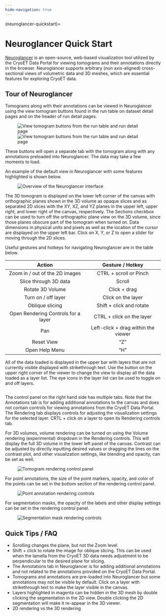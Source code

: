 ```yaml
---
hide-navigation: true
---
```


(neuroglancer-quickstart)=
# Neuroglancer Quick Start

[Neuroglancer](https://connectomics.readthedocs.io/en/latest/external/neuroglancer.html#neuroglancer) is an open-source, web-based visualization tool utilized by the CryoET Data Portal for viewing tomograms and their annotations directly in the browser. Neuroglancer supports arbitrary (non axis-aligned) cross-sectional views of volumetric data and 3D meshes, which are essential features for exploring CryoET data.

## Tour of Neuroglancer

Tomograms along with their annotations can be viewed in Neuroglancer using the view tomogram buttons found in the run table on dataset detail pages and on the header of run detail pages.

<figure>
  <div class=sidefigures>
  <img src="_static/img/neuroglancer_1.png"
    alt="View tomogram buttons from the run table and run detail page"
  >
  <img src="_static/img/neuroglancer_2.png"
    alt="View tomogram buttons from the run table and run detail page"
  >
  </div>
</figure>

These buttons will open a separate tab with the tomogram along with any annotations preloaded into Neuroglancer. The data may take a few moments to load.

An example of the default view in Neuroglancer with some features highlighted is shown below.

<figure>
  <img src="_static/img/neuroglancer_3.png"
    alt="Overview of the Neuroglancer interface"
  >
</figure>

The 3D tomogram is displayed on the lower left corner of the canvas with orthographic planes shown in the 3D volume as opaque slices and as separated 2D slices with the XY, XZ, and YZ planes in the upper left, upper right, and lower right of the canvas, respectively. The Sections checkbox can be used to turn off the orthographic plane view on the 3D volume, since those planes obscure part of the tomogram when turned on. Data dimensions in physical units and pixels as well as the location of the cursor are displayed on the upper left bar. Click on X, Y, or Z to open a slider for moving through the 2D slices.

Useful gestures and hotkeys for navigating Neuroglancer are in the table below.

| Action | Gesture / Hotkey |
| :---: | :---: |
| Zoom in / out of the 2D images | CTRL \+ scroll or Pinch |
| Slice through 3D data | Scroll |
| Rotate 3D Volume | Click \+ drag |
| Turn on / off layer | Click on the layer |
| Oblique slicing | Shift \+ click and rotate |
| Open Rendering Controls for a layer | CTRL \+ click on the layer |
| Pan | Left-click \+ drag within the viewer |
| Reset View | “Z” |
| Open Help Menu | “H” |

All of the data loaded is displayed in the upper bar with layers that are not currently visible displayed with strikethrough text. Use the button on the upper right corner of the viewer to change the view to display all the data loaded as a layer list. The eye icons in the layer list can be used to toggle on and off layers.

<figure>
  <img src="_static/img/neuroglancer_4.png"
    alt=""
  >
</figure>

The control panel on the right hand side has multiple tabs. Note that the Annotations tab is for adding additional annotations to the canvas and does not contain controls for viewing annotations from the CryoET Data Portal. The Rendering tab displays controls for adjusting the visualization settings for the selected layer. CRTL \+ click on a layer to open its Rendering controls tab.

For 3D volumes, volume rendering can be turned on using the Volume rendering (experimental) dropdown in the Rendering controls. This will display the full 3D volume in the lower left panel of the canvas. Contrast can be adjusted by directly inputting desired values or dragging the lines on the contrast plot, and other visualization settings, like blending and opacity, can be set as well.

<figure>
  <img src="_static/img/neuroglancer_5.png"
    alt="Tomogram rendering control panel"
  >
</figure>

For point annotations, the size of the point markers, opacity, and color of the points can be set in the bottom section of the rendering control panel.

<figure>
  <img src="_static/img/neuroglancer_6.png"
    alt="Point annotation rendering controls"
  >
</figure>

For segmentation masks, the opacity of the labels and other display settings can be set in the rendering control panel.

<figure>
  <img src="_static/img/neuroglancer_7.png"
    alt="Segmentation mask rendering controls"
  >
</figure>

## Quick Tips / FAQ

* Scrolling changes the plane, but not the Zoom level.
* Shift + click to rotate the image for oblique slicing. This can be used when the lamella from the CryoET 3D data needs adjustment to be perpendicular to the desired plane for slicing.
* The Annotations tab in Neuroglancer is for adding additional annotations and not related to the annotations provided on the CryoET Data Portal.
* Tomograms and annotations are pre-loaded into Neuroglancer but some annotations may not be visible by default. Click on a layer with strikethrough text to make the layer visible in the canvas.
* Layers highlighted in magenta can be hidden in the 3D mesh by double clicking the segmentation in the 2D view. Double clicking the 2D segmentation will make it re-appear in the 3D viewer.
* 2D rendering vs the 3D rendering

